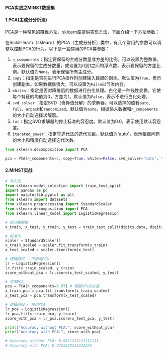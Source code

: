 #### PCA实战之MINST数据集

#### 1.PCA(主成分分析法)

PCA是一种常见的降维方法，sklearn库提供实现方法，下面介绍一下方法参数：

在Scikit-learn（sklearn）的PCA（主成分分析）类中，有几个常用的参数可以调整以控制PCA的行为。以下是一些常用的PCA类参数：

1. `n_components`：指定要保留的主成分数量或方差的比例。可以设置为整数值，表示要保留的主成分数量，或设置为0到1之间的浮点数，表示要保留的方差比例。默认值为`None`，表示保留所有主成分。
2. `copy`：指定是否在进行PCA操作时创建输入数据的副本。默认值为`True`，表示创建副本。如果数据集很大，可以设置为`False`以节省内存。
3. `whiten`：指定是否对降维后的数据进行白化处理。白化是一种线性变换，它使每个特征的均值为0，方差为1。默认值为`False`，表示不进行白化处理。
4. `svd_solver`：指定SVD（奇异值分解）的求解器。可以选择的值有`auto`、`full`、`arpack`和`randomized`。默认值为`auto`，根据输入数据和`n_components`的大小自动选择求解器。
5. `tol`：指定SVD求解器的停止标准的容忍度。默认值为0.0，表示使用默认容忍度。
6. `iterated_power`：指定幂迭代法的迭代次数。默认值为'auto'，表示根据问题的大小和精度自动选择迭代次数。

```python
from sklearn.decomposition import PCA

pca = PCA(n_components=2, copy=True, whiten=False, svd_solver='auto', tol=0.0, iterated_power='auto')
```

#### 2.MINST实战

```python
# 导入包
from sklearn.model_selection import train_test_split
import pandas as pd
import matplotlib.pyplot as plt
from sklearn import datasets
from sklearn.preprocessing import StandardScaler
from sklearn.decomposition import PCA
from sklearn.linear_model import LogisticRegression
```

```python
# 划分数据集
x_train, x_test, y_train, y_test = train_test_split(digits.data, digits.target, test_size=0.2, random_state=0)

# 标准化
scaler = StandardScaler()
x_train_scaled = scaler.fit_transform(x_train)
x_test_scaled = scaler.transform(x_test)
```

```python
# 逻辑回归 - 不使用PCA
lr = LogisticRegression()
lr.fit(x_train_scaled, y_train)
score_without_pca = lr.score(x_test_scaled, y_test)

# 应用PCA
pca = PCA(n_components=0.97) # 保留97%的方差
x_train_pca = pca.fit_transform(x_train_scaled)
x_test_pca = pca.transform(x_test_scaled)

# 逻辑回归 - 使用PCA
lr_pca = LogisticRegression()
lr_pca.fit(x_train_pca, y_train)
score_with_pca = lr_pca.score(x_test_pca, y_test)

print("Accuracy without PCA:", score_without_pca)
print("Accuracy with PCA:", score_with_pca)

# Accuracy without PCA: 0.9611111111111111
# Accuracy with PCA: 0.9722222222222222
```

